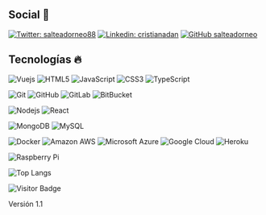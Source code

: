 ## Social 👋

[![Twitter: salteadorneo88](https://img.shields.io/twitter/follow/salteadorneo88?style=social)](https://twitter.com/salteadorneo88)
[![Linkedin: cristianadan](https://img.shields.io/badge/-cristianadan-blue?style=flat-square&logo=Linkedin&logoColor=white&link=https://www.linkedin.com/in/cristianadan/)](https://www.linkedin.com/in/cristianadan/)
[![GitHub salteadorneo](https://img.shields.io/github/followers/salteadorneo?label=follow&style=social)](https://github.com/salteadorneo)

## Tecnologías 🔥

![Vuejs](https://img.shields.io/badge/-Vuejs-1a1a1a?style=flat-square&logo=vuedotjs)
![HTML5](https://img.shields.io/badge/-HTML5-E34F26?style=flat-square&logo=html5&logoColor=white)
![JavaScript](https://img.shields.io/badge/-JavaScript-black?style=flat-square&logo=javascript)
![CSS3](https://img.shields.io/badge/-CSS3-1572B6?style=flat-square&logo=css3)
![TypeScript](https://img.shields.io/badge/-TypeScript-007ACC?style=flat-square&logo=typescript)

![Git](https://img.shields.io/badge/-Git-black?style=flat-square&logo=git)
![GitHub](https://img.shields.io/badge/-GitHub-181717?style=flat-square&logo=github)
![GitLab](https://img.shields.io/badge/-GitLab-FCA121?style=flat-square&logo=gitlab)
![BitBucket](https://img.shields.io/badge/-BitBucket-darkblue?style=flat-square&logo=bitbucket)

![Nodejs](https://img.shields.io/badge/-Nodejs-black?style=flat-square&logo=Node.js)
![React](https://img.shields.io/badge/-React-black?style=flat-square&logo=react)

![MongoDB](https://img.shields.io/badge/-MongoDB-black?style=flat-square&logo=mongodb)
![MySQL](https://img.shields.io/badge/-MySQL-black?style=flat-square&logo=mysql)

![Docker](https://img.shields.io/badge/-Docker-black?style=flat-square&logo=docker)
![Amazon AWS](https://img.shields.io/badge/Amazon%20AWS-232F3E?style=flat-square&logo=amazon-aws)
![Microsoft Azure](https://img.shields.io/badge/Microsoft%20Azure-232F7E?style=flat-square&logo=microsoft-azure)
![Google Cloud](https://img.shields.io/badge/Google%20Cloud-black?style=flat-square&logo=google-cloud)
![Heroku](https://img.shields.io/badge/-Heroku-430098?style=flat-square&logo=heroku)

![Raspberry Pi](https://img.shields.io/badge/-Raspberry%20Pi-C51A4A?style=flat-square&logo=Raspberry-Pi)

<!-- ![Github Stats](https://github-readme-stats.vercel.app/api?username=salteadorneo&count_private=true&show_icons=true&include_all_commits=true) -->

![Top Langs](https://github-readme-stats.vercel.app/api/top-langs/?username=salteadorneo&hide=TeX&layout=compact)

![Visitor Badge](https://visitor-badge.laobi.icu/badge?page_id=salteadorneo.salteadorneo)

Versión 1.1
